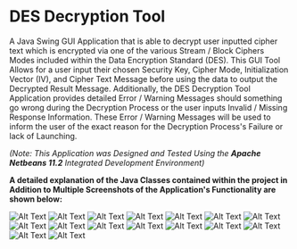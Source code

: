 # DES Decryption Tool
A Java Swing GUI Application that is able to decrypt user inputted cipher text which is encrypted via one of the various Stream / Block Ciphers Modes included within the Data Encryption Standard (DES). This GUI Tool Allows for a user input their chosen Security Key, Cipher Mode, Initialization Vector (IV), and Cipher Text Message before using the data to output the Decrypted Result Message. Additionally, the DES Decryption Tool Application provides detailed Error / Warning Messages should something go wrong during the Decryption Process or the user inputs Invalid / Missing Response Information. These Error / Warning Messages will be used to inform the user of the exact reason for the Decryption Process's Failure or lack of Launching.

*(Note: This Application was Designed and Tested Using the **Apache Netbeans 11.2** Integrated Development Environment)*

**A detailed explanation of the Java Classes contained within the project in Addition to Multiple Screenshots of the Application's Functionality are shown below:**

![Alt Text](DESDecryptionTool/Screenshots/Divider.png)
![Alt Text](DESDecryptionTool/Screenshots/Screenshot_Initial.png)
![Alt Text](DESDecryptionTool/Screenshots/Class_Explaination.png)
![Alt Text](DESDecryptionTool/Screenshots/Screenshot_Display_Cipher_Modes.png)
![Alt Text](DESDecryptionTool/Screenshots/Divider.png)
![Alt Text](DESDecryptionTool/Screenshots/Screenshot_Warning_Messsage_One.png)
![Alt Text](DESDecryptionTool/Screenshots/Divider.png)
![Alt Text](DESDecryptionTool/Screenshots/Screenshot_Warning_Message_Effects_One.png)
![Alt Text](DESDecryptionTool/Screenshots/Divider.png)
![Alt Text](DESDecryptionTool/Screenshots/Screenshot_Warning_Messsage_Two.png)
![Alt Text](DESDecryptionTool/Screenshots/Divider.png)
![Alt Text](DESDecryptionTool/Screenshots/Screenshot_Warning_Message_Effects_Two.png)
![Alt Text](DESDecryptionTool/Screenshots/Divider.png)
![Alt Text](DESDecryptionTool/Screenshots/Screenshot_Decryption_Result_One.png)
![Alt Text](DESDecryptionTool/Screenshots/Divider.png)
![Alt Text](DESDecryptionTool/Screenshots/Screenshot_Decryption_Result_Two.png)
